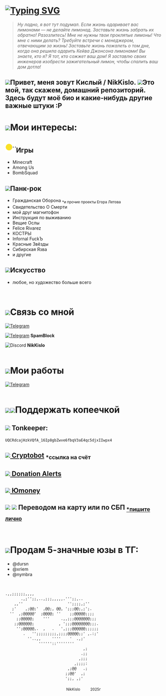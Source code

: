 # [![Typing SVG](https://readme-typing-svg.herokuapp.com?font=Press+Start+2P&size=30&duration=3000&pause=1000&color=FFDA00&center=true&width=435&lines=Lemon)](https://git.io/typing-svg)
> _Ну ладно, я вот тут подумал. Если жизнь одаривает вас лимонами — не делайте лимонад. Заставьте жизнь забрать их обратно! Разозлитесь! Мне не нужны твои проклятые лимоны! Что мне с ними делать? Требуйте встречи с менеджером, отвечающим за жизнь! Заставьте жизнь пожалеть о том дне, когда она решила одарить Кейва Джонсона лимонами! Вы знаете, кто я? Я тот, кто сожжет ваш дом! Я заставлю своих инженеров изобрести зажигательный лимон, чтобы спалить ваш дом дотла!_

## <img src="https://user-images.githubusercontent.com/74038190/214644152-52f47eb3-5e31-4f47-8758-05c9468d5596.gif" width="35px">Привет, меня зовут **Кислый** / **NikKislo**. <img src="https://raw.githubusercontent.com/Tarikul-Islam-Anik/Animated-Fluent-Emojis/master/Emojis/Food/Teacup%20Without%20Handle.png" width="35px">Это мой, так скажем, домашний репозиторий. Здесь будут моё био и какие-нибудь другие важные штуки :Р

# <img src="https://raw.githubusercontent.com/Tarikul-Islam-Anik/Animated-Fluent-Emojis/master/Emojis/Hand%20gestures/Eyes.png" width="35px">Мои интересы:
## <img src="https://raw.githubusercontent.com/Aniket965/Aniket965/master/pacman.svg?sanitize=true" width="35px">Игры
- Minecraft
- Among Us
- BombSquad

## <img src="https://raw.githubusercontent.com/Tarikul-Islam-Anik/Animated-Fluent-Emojis/master/Emojis/Hand%20gestures/Sign%20of%20the%20Horns.png" width="35px">Панк-рок
- Гражданская Оборона <sub>*и прочие проекты Егора Летова</sub>
- Свидетельство О Смерти
- мой друг магнитофон
- Инструкция по выживанию
- Вещие Ослы
- Felice Rivarez
- КОСТРЫ
- Infornal FuckЪ
- Красные Звёзды
- Сибирская Язва
- и другие

## <img src="https://raw.githubusercontent.com/Tarikul-Islam-Anik/Animated-Fluent-Emojis/master/Emojis/Objects/Paintbrush.png" width="35px">Искусство
- любое, но художество больше всего
<br>
<h1 id="feedback"><img src="https://raw.githubusercontent.com/Tarikul-Islam-Anik/Animated-Fluent-Emojis/master/Emojis/Objects/Envelope%20with%20Arrow.png" width="35px">Связь со мной</h1> 

[![Telegram](https://img.shields.io/badge/Telegram-2CA5E0?style=for-the-badge&logo=telegram&logoColor=white)](https://t.me/NikKislo)

[![Telegram](https://img.shields.io/badge/Telegram-2CA5E0?style=for-the-badge&logo=telegram&logoColor=white)](https://t.me/TuchkovBot) **SpamBlock**

![Discord](https://img.shields.io/badge/Discord-%235865F2.svg?style=for-the-badge&logo=discord&logoColor=white) **NikKislo**
<br><br>
# <img src="https://raw.githubusercontent.com/Tarikul-Islam-Anik/Animated-Fluent-Emojis/master/Emojis/Travel%20and%20places/Fire.png" width="35px">Мои работы 
[![Telegram](https://img.shields.io/badge/Telegram-2CA5E0?style=for-the-badge&logo=telegram&logoColor=white)](https://t.me/+WpJ-SCAOQ50zNTUy) 
<br><br>

# <img src="https://raw.githubusercontent.com/Tarikul-Islam-Anik/Animated-Fluent-Emojis/master/Emojis/Smilies/Beating%20Heart.png" width="35px"><img src="https://raw.githubusercontent.com/Tarikul-Islam-Anik/Animated-Fluent-Emojis/master/Emojis/Objects/Coin.png" width="35px">Поддержать копеечкой
## <img src="https://avatars.githubusercontent.com/u/88587596?s=200&v=4" width="35px"> Tonkeeper:
```
UQCRdcajHzkVQfA_16Ip8gbZwve6fbqV3aE4qc5djxIIwpx4
```
## [<img src="https://tonwiki.space/images/f/f4/CryptoBot.png?20240324120820" width="35px"> Cryptobot](http://t.me/send?start=IVLqCuFa93jZ) <sub>*ссылка на счёт</sub>

## [<img src="https://www.donationalerts.com/img/brand/da.svg" width="35px"> Donation Alerts](http://www.donationalerts.com/r/NikKislo)

## [<img src="https://yoomoney.ru/i/shop/iomoney_icon_color_examlpe.png" width="35px"> Юmoney](https://yoomoney.ru/to/4100118886977411/0)

## <img src="https://www.ph4.ru/DL/LOGO/c/card_mir_.gif" width="85px"> <img src="https://www.ph4.ru/DL/LOGO_ICON/s/sbp.gif" width="30px"> Переводом на карту или по СБП <sub>[*пишите лично](#feedback)</sub>
<br>

# <img src="https://raw.githubusercontent.com/Tarikul-Islam-Anik/Animated-Fluent-Emojis/master/Emojis/Objects/E-Mail.png" width="35px">Продам 5-значные юзы в ТГ:
- @dursn
- @xriem
- @nymbra
<br>

```
.,,;;;;;;,,,,
       .,;'';;,..,;;;,,,,,.''';;,..
    ,,''                    '';;;;,;''
   ;'    ,;@@;'  ,@@;, @@, ';;;@@;,;';.
  ''  ,;@@@@@'  ;@@@@; ''    ;;@@@@@;;;;
     ;;@@@@@;    '''     .,,;;;@@@@@@@;;;
    ;;@@@@@@;           , ';;;@@@@@@@@;;;.
     '';@@@@@,.  ,   .   ',;;;@@@@@@;;;;;;
        .   '';;;;;;;;;,;;;;@@@@@;;' ,.:;'
          ''..,,     ''''    '  .,;'
               ''''''::''''''''
                                   ,;
                                  .;;
                                 ,;;;
                               ,;;;;:
                            ,;@@   .;
                           ;;@@'  ,;
                           ';;, ,;'
```

<p align="center"><sub>NikKislo &nbsp;&nbsp;&nbsp;&nbsp;&nbsp;&nbsp;&nbsp;&nbsp; 2025г</sub></p>
